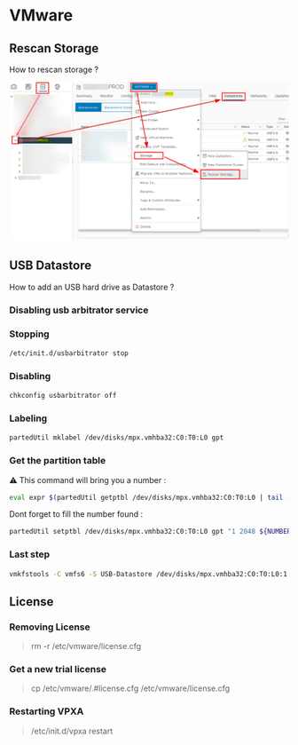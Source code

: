 # VMware

## Rescan Storage

How to rescan storage ?

![demo](ressources/vmware-pasted_image.png)

## USB Datastore

How to add an USB hard drive as Datastore ?

### Disabling usb arbitrator service

### Stopping

```bash
/etc/init.d/usbarbitrator stop
```

### Disabling

```bash
chkconfig usbarbitrator off
```

### Labeling

```bash
partedUtil mklabel /dev/disks/mpx.vmhba32:C0:T0:L0 gpt
```

### Get the partition table

⚠️ This command will bring you a number :

```bash
eval expr $(partedUtil getptbl /dev/disks/mpx.vmhba32:C0:T0:L0 | tail -1 | awk '{print $1 " \\* " $2 " \\* " $3}') - 1
```

Dont forget to fill the number found :

```bash
partedUtil setptbl /dev/disks/mpx.vmhba32:C0:T0:L0 gpt "1 2048 ${NUMBER} AA31E02A400F11DB9590000C2911D1B8 0"
```

### Last step

```bash
vmkfstools -C vmfs6 -S USB-Datastore /dev/disks/mpx.vmhba32:C0:T0:L0:1
```

## License

### Removing License

> rm -r /etc/vmware/license.cfg

### Get a new trial license

> cp /etc/vmware/.#license.cfg /etc/vmware/license.cfg

### Restarting VPXA

> /etc/init.d/vpxa restart
